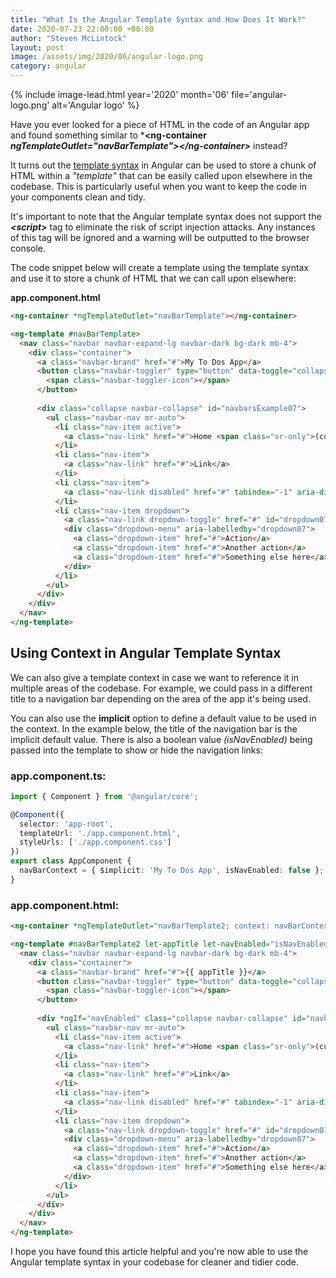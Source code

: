 ```yaml
---
title: "What Is the Angular Template Syntax and How Does It Work?"
date: 2020-07-23 22:00:00 +00:00
author: "Steven McLintock"
layout: post
image: /assets/img/2020/06/angular-logo.png
category: angular
---
```


{%
    include image-lead.html
    year='2020'
    month='06'
    file='angular-logo.png'
    alt='Angular logo'
%}

Have you ever looked for a piece of HTML in the code of an Angular app and found something similar to ***&lt;ng-container *ngTemplateOutlet="navBarTemplate"&gt;&lt;/ng-container&gt;*** instead?

It turns out the [template syntax](https://angular.io/guide/template-syntax) in Angular can be used to store a chunk of HTML within a *"template"* that can be easily called upon elsewhere in the codebase. This is particularly useful when you want to keep the code in your components clean and tidy.

It's important to note that the Angular template syntax does not support the ***&lt;script&gt;*** tag to eliminate the risk of script injection attacks. Any instances of this tag will be ignored and a warning will be outputted to the browser console.

The code snippet below will create a template using the template syntax and use it to store a chunk of HTML that we can call upon elsewhere:

**app.component.html**

```html
<ng-container *ngTemplateOutlet="navBarTemplate"></ng-container>

<ng-template #navBarTemplate>
  <nav class="navbar navbar-expand-lg navbar-dark bg-dark mb-4">
    <div class="container">
      <a class="navbar-brand" href="#">My To Dos App</a>
      <button class="navbar-toggler" type="button" data-toggle="collapse" data-target="#navbarsExample07" aria-controls="navbarsExample07" aria-expanded="false" aria-label="Toggle navigation">
        <span class="navbar-toggler-icon"></span>
      </button>
  
      <div class="collapse navbar-collapse" id="navbarsExample07">
        <ul class="navbar-nav mr-auto">
          <li class="nav-item active">
            <a class="nav-link" href="#">Home <span class="sr-only">(current)</span></a>
          </li>
          <li class="nav-item">
            <a class="nav-link" href="#">Link</a>
          </li>
          <li class="nav-item">
            <a class="nav-link disabled" href="#" tabindex="-1" aria-disabled="true">Disabled</a>
          </li>
          <li class="nav-item dropdown">
            <a class="nav-link dropdown-toggle" href="#" id="dropdown07" data-toggle="dropdown" aria-haspopup="true" aria-expanded="false">Dropdown</a>
            <div class="dropdown-menu" aria-labelledby="dropdown07">
              <a class="dropdown-item" href="#">Action</a>
              <a class="dropdown-item" href="#">Another action</a>
              <a class="dropdown-item" href="#">Something else here</a>
            </div>
          </li>
        </ul>
      </div>
    </div>
  </nav>
</ng-template>
```

## Using Context in Angular Template Syntax

We can also give a template context in case we want to reference it in multiple areas of the codebase. For example, we could pass in a different title to a navigation bar depending on the area of the app it's being used.

You can also use the **implicit** option to define a default value to be used in the context. In the example below, the title of the navigation bar is the implicit default value. There is also a boolean value *(isNavEnabled)* being passed into the template to show or hide the navigation links:

### app.component.ts:

```typescript
import { Component } from '@angular/core';

@Component({
  selector: 'app-root',
  templateUrl: './app.component.html',
  styleUrls: ['./app.component.css']
})
export class AppComponent {
  navBarContext = { $implicit: 'My To Dos App', isNavEnabled: false };
}
```

### app.component.html:

```html
<ng-container *ngTemplateOutlet="navBarTemplate2; context: navBarContext"></ng-container>

<ng-template #navBarTemplate2 let-appTitle let-navEnabled="isNavEnabled">
  <nav class="navbar navbar-expand-lg navbar-dark bg-dark mb-4">
    <div class="container">
      <a class="navbar-brand" href="#">{{ appTitle }}</a>
      <button class="navbar-toggler" type="button" data-toggle="collapse" data-target="#navbarsExample07" aria-controls="navbarsExample07" aria-expanded="false" aria-label="Toggle navigation">
        <span class="navbar-toggler-icon"></span>
      </button>
      
      <div *ngIf="navEnabled" class="collapse navbar-collapse" id="navbarsExample07">
        <ul class="navbar-nav mr-auto">
          <li class="nav-item active">
            <a class="nav-link" href="#">Home <span class="sr-only">(current)</span></a>
          </li>
          <li class="nav-item">
            <a class="nav-link" href="#">Link</a>
          </li>
          <li class="nav-item">
            <a class="nav-link disabled" href="#" tabindex="-1" aria-disabled="true">Disabled</a>
          </li>
          <li class="nav-item dropdown">
            <a class="nav-link dropdown-toggle" href="#" id="dropdown07" data-toggle="dropdown" aria-haspopup="true" aria-expanded="false">Dropdown</a>
            <div class="dropdown-menu" aria-labelledby="dropdown07">
              <a class="dropdown-item" href="#">Action</a>
              <a class="dropdown-item" href="#">Another action</a>
              <a class="dropdown-item" href="#">Something else here</a>
            </div>
          </li>
        </ul>
      </div>
    </div>
  </nav>
</ng-template>
```

I hope you have found this article helpful and you're now able to use the Angular template syntax in your codebase for cleaner and tidier code.